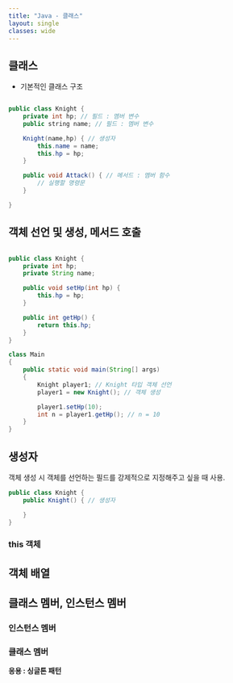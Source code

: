 ```yaml
---
title: "Java - 클래스"
layout: single
classes: wide
---
```

## 클래스
* 기본적인 클래스 구조

```java

public class Knight {
    private int hp; // 필드 : 멤버 변수
    public string name; // 필드 : 멤버 변수

    Knight(name,hp) { // 생성자
        this.name = name;
        this.hp = hp;
    }

    public void Attack() { // 메서드 : 멤버 함수
        // 실행할 명령문
    }

}
```

## 객체 선언 및 생성, 메서드 호출
```java

public class Knight {
    private int hp;
    private String name; 

    public void setHp(int hp) {
        this.hp = hp;
    }

    public int getHp() {
        return this.hp;
    }
}

class Main
{
    public static void main(String[] args) 
    {
        Knight player1; // Knight 타입 객체 선언
        player1 = new Knight(); // 객체 생성

        player1.setHp(10);
        int n = player1.getHp(); // n = 10
    }
}
```

## 생성자
객체 생성 시 객체를 선언하는 필드를 강제적으로 지정해주고 싶을 때 사용.
```java
public class Knight {
    public Knight() { // 생성자

    }
}
```


### this 객체


## 객체 배열


## 클래스 멤버, 인스턴스 멤버

### 인스턴스 멤버

### 클래스 멤버

**응용 : 싱글톤 패턴**
